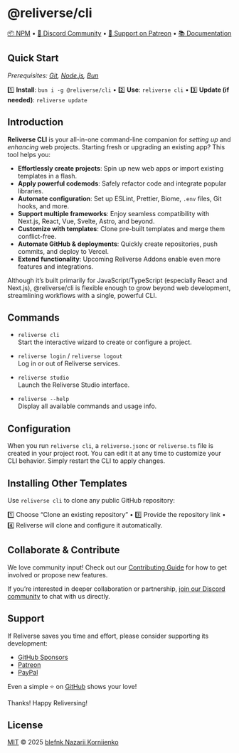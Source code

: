 # @reliverse/cli

[📦 NPM](https://npmjs.com/@reliverse/cli) • [💬 Discord Community](https://discord.gg/Pb8uKbwpsJ) • [💖 Support on Patreon](https://patreon.com/blefnk) • [📚 Documentation](https://docs.reliverse.org/cli)

## Quick Start

_Prerequisites: [Git](https://git-scm.com/downloads), [Node.js](https://nodejs.org), [Bun](https://bun.sh)_

1️⃣ **Install**: `bun i -g @reliverse/cli` • 2️⃣ **Use**: `reliverse cli` • 3️⃣ **Update (if needed)**: `reliverse update`

## Introduction

**Reliverse CLI** is your all-in-one command-line companion for _setting up_ and _enhancing_ web projects. Starting fresh or upgrading an existing app? This tool helps you:

- **Effortlessly create projects**: Spin up new web apps or import existing templates in a flash.  
- **Apply powerful codemods**: Safely refactor code and integrate popular libraries.  
- **Automate configuration**: Set up ESLint, Prettier, Biome, `.env` files, Git hooks, and more.  
- **Support multiple frameworks**: Enjoy seamless compatibility with Next.js, React, Vue, Svelte, Astro, and beyond.  
- **Customize with templates**: Clone pre-built templates and merge them conflict-free.  
- **Automate GitHub & deployments**: Quickly create repositories, push commits, and deploy to Vercel.  
- **Extend functionality**: Upcoming Reliverse Addons enable even more features and integrations.

Although it’s built primarily for JavaScript/TypeScript (especially React and Next.js), @reliverse/cli is flexible enough to grow beyond web development, streamlining workflows with a single, powerful CLI.

## Commands

- `reliverse cli`  
  Start the interactive wizard to create or configure a project.

- `reliverse login` / `reliverse logout`  
  Log in or out of Reliverse services.

- `reliverse studio`  
  Launch the Reliverse Studio interface.

- `reliverse --help`  
  Display all available commands and usage info.

## Configuration

When you run `reliverse cli`, a `reliverse.jsonc` or `reliverse.ts` file is created in your project root. You can edit it at any time to customize your CLI behavior. Simply restart the CLI to apply changes.

## Installing Other Templates

Use `reliverse cli` to clone any public GitHub repository:

1️⃣ Choose “Clone an existing repository” • 3️⃣ Provide the repository link • 4️⃣ Reliverse will clone and configure it automatically.

## Collaborate & Contribute

We love community input! Check out our [Contributing Guide](https://docs.reliverse.org/intro/contributing/) for how to get involved or propose new features.

If you’re interested in deeper collaboration or partnership, [join our Discord community](https://discord.gg/Pb8uKbwpsJ) to chat with us directly.

## Support

If Reliverse saves you time and effort, please consider supporting its development:

- [GitHub Sponsors](https://github.com/sponsors/blefnk)  
- [Patreon](https://patreon.com/blefnk)  
- [PayPal](https://paypal.me/blefony)

Even a simple ⭐ on [GitHub](https://github.com/reliverse/cli) shows your love!

Thanks! Happy Reliversing!

## License

[MIT](LICENSE) © 2025 [blefnk Nazarii Korniienko](https://github.com/blefnk)
